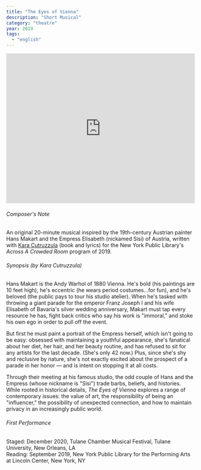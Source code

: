 ```yaml
---
title: "The Eyes of Vienna"
description: "Short Musical"
category: "theatre"
year: 2019
tags:
  - "english"
---
```


<iframe width="100%" height="400" src="https://www.youtube.com/embed/qxxz1aY18mo" title="YouTube video player" frameborder="0" allow="accelerometer; autoplay; clipboard-write; encrypted-media; gyroscope; picture-in-picture" allowfullscreen></iframe>

###### Composer's Note

An original 20-minute musical inspired by the 19th-century Austrian painter Hans Makart and the Empress Elisabeth (nickamed Sisi) of Austria, written with [Kara Cutruzzula](https://www.karacutruzzula.com) (book and lyrics) for the New York Public Library's _Across A Crowded Room_ program of 2019.

###### Synopsis (by Kara Cutruzzula)

Hans Makart is the Andy Warhol of 1880 Vienna. He's bold (his paintings are 10 feet high), he's eccentric (he wears period costumes...for fun), and he's beloved (the public pays to tour his studio atelier). When he's tasked with throwing a giant parade for the emperor Franz Joseph I and his wife Elisabeth of Bavaria's silver wedding anniversary, Makart must tap every resource he has, fight back critics who say his work is "immoral," and stoke his own ego in order to pull off the event. 

But first he must paint a portrait of the Empress herself, which isn't going to be easy: obsessed with maintaining a youthful appearance, she's fanatical about her diet, her hair, and her beauty routine, and has refused to sit for any artists for the last decade. (She's only 42 now.) Plus, since she's shy and reclusive by nature, she's not exactly excited about the prospect of a parade in her honor — and is intent on stopping it at all costs.

Through their meeting at his famous studio, the odd couple of Hans and the Empress (whose nickname is "Sisi") trade barbs, beliefs, and histories. While rooted in historical details, _The Eyes of Vienna_ explores a range of contemporary issues: the value of art, the responsibility of being an "influencer," the possibility of unexpected connection, and how to maintain privacy in an increasingly public world. 

###### First Performance
Staged: December 2020, Tulane Chamber Musical Festival, Tulane University, New Orleans, LA\
Reading: September 2019, New York Public Library for the Performing Arts at Lincoln Center, New York, NY